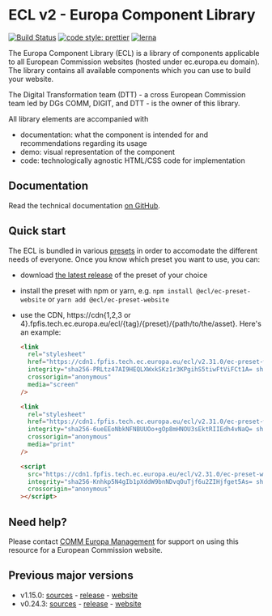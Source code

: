 # ECL v2 - Europa Component Library

[![Build Status](https://drone.fpfis.eu/api/badges/ec-europa/europa-component-library/status.svg)](https://drone.fpfis.eu/ec-europa/europa-component-library)
[![code style: prettier](https://img.shields.io/badge/code_style-prettier-ff69b4.svg?style=flat-square)](https://github.com/prettier/prettier)
[![lerna](https://img.shields.io/badge/maintained%20with-lerna-cc00ff.svg)](https://lernajs.io/)

The Europa Component Library (ECL) is a library of components applicable to all European Commission websites (hosted under ec.europa.eu domain). The library contains all available components which you can use to build your website.

The Digital Transformation team (DTT) - a cross European Commission team led by DGs COMM, DIGIT, and DTT - is the owner of this library.

All library elements are accompanied with

- documentation: what the component is intended for and recommendations regarding its usage
- demo: visual representation of the component
- code: technologically agnostic HTML/CSS code for implementation

## Documentation

Read the technical documentation [on GitHub](docs/README.md).

## Quick start

The ECL is bundled in various [presets](docs/06-presets.md) in order to accomodate the different needs of everyone. Once you know which preset you want to use, you can:

- download [the latest release](https://github.com/ec-europa/europa-component-library/releases/latest) of the preset of your choice
- install the preset with npm or yarn, e.g. `npm install @ecl/ec-preset-website` or `yarn add @ecl/ec-preset-website`
- use the CDN, https://cdn{1,2,3 or 4}.fpfis.tech.ec.europa.eu/ecl/{tag}/{preset}/{path/to/the/asset}. Here's an example:

  ```html
  <link
    rel="stylesheet"
    href="https://cdn1.fpfis.tech.ec.europa.eu/ecl/v2.31.0/ec-preset-website/styles/ecl-ec-preset-website.css"
    integrity="sha256-PRLtz47AI9HEQLXWxkSKz1r3KPgihS5tiwFtViFCt1A= sha384-+/o5cjGp7sMJZmbZv0pd0KBDYVS7HSM8FS37R2Rnimv2K132MMdYQfNS/QRvN8j2 sha512-c671XHuEaRQDTYb1ZYhOL6vGbxpri/JH0nzFZMIgIaI+M2bnYfVDg0LUU7A2s8AcsMAhKbBUf6ejt5VK1wz33A=="
    crossorigin="anonymous"
    media="screen"
  />
  ```

  ```html
  <link
    rel="stylesheet"
    href="https://cdn1.fpfis.tech.ec.europa.eu/ecl/v2.31.0/ec-preset-website/styles/ecl-ec-preset-website-print.css"
    integrity="sha256-6ueEEoNbkNFNBUUOo+gOp8mHNOU3sEktRIIEdh4vNaQ= sha384-Sh88gB1fNabtxtWs+tCkdC3uHplMAQw0GN+TCT1gw/QYeHD905DpkubLAq6vZGrN sha512-xqXmjyN1AKqJhADVoX/S3e6BEEmJIRO8mS8jSYnEl2TytqvfA1tOcUnP7Y1mTGPtN8EU6zJwPxTy9Trra5UILA=="
    crossorigin="anonymous"
    media="print"
  />
  ```

  ```html
  <script
    src="https://cdn1.fpfis.tech.ec.europa.eu/ecl/v2.31.0/ec-preset-website/styles/ecl-ec-preset-website.js"
    integrity="sha256-Knhkp5N4gIb1pXddW9bnNDvqOuTjf6u2ZIHjfget5As= sha384-AZUJdYZ+26VqGbvOnmBNnwsGpkhuOqL7q/7TrA2q8qq04eWyE+si6/xTP9M069w5 sha512-EARZXZAFziS7N8rCY9nnP+PGH9q1PnyZbRslAOSSJSZFh83R+Wgm40v0XDXEX9xoLOZ66OsMntXWKi34QkHO4w=="
    crossorigin="anonymous"
  ></script>
  ```

## Need help?

Please contact [COMM Europa Management](mailto:Europamanagement@ec.europa.eu) for support on using this resource for a European Commission website.

## Previous major versions

- v1.15.0: [sources](https://github.com/ec-europa/europa-component-library/tree/v1) - [release](https://github.com/ec-europa/europa-component-library/releases/tag/v1.15.0) - [website](https://ec.europa.eu/component-library/v1.15.0/)
- v0.24.3: [sources](https://github.com/ec-europa/europa-component-library/tree/v0) - [release](https://github.com/ec-europa/europa-component-library/releases/tag/v0.24.3) - [website](https://ec.europa.eu/component-library/v0.24.3/)

